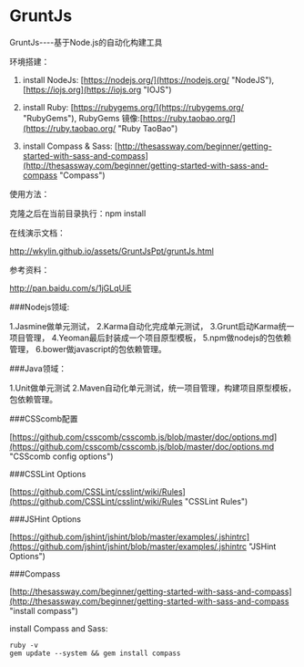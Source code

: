 GruntJs
=======

GruntJs----基于Node.js的自动化构建工具


环境搭建：

1. install NodeJs: [https://nodejs.org/](https://nodejs.org/ "NodeJS"), [https://iojs.org](https://iojs.org "IOJS")

2. install Ruby: [https://rubygems.org/](https://rubygems.org/ "RubyGems"), RubyGems 镜像:[https://ruby.taobao.org/](https://ruby.taobao.org/ "Ruby TaoBao")

3. install Compass & Sass: [http://thesassway.com/beginner/getting-started-with-sass-and-compass](http://thesassway.com/beginner/getting-started-with-sass-and-compass "Compass")


使用方法：

克隆之后在当前目录执行：npm install


在线演示文档：

<http://wkylin.github.io/assets/GruntJsPpt/gruntJs.html>

参考资料：

<http://pan.baidu.com/s/1jGLqUiE>


###Nodejs领域: 

1.Jasmine做单元测试，
2.Karma自动化完成单元测试，
3.Grunt启动Karma统一项目管理，
4.Yeoman最后封装成一个项目原型模板，
5.npm做nodejs的包依赖管理，
6.bower做javascript的包依赖管理。
    
###Java领域：

1.Unit做单元测试
2.Maven自动化单元测试，统一项目管理，构建项目原型模板，包依赖管理。


###CSScomb配置

[https://github.com/csscomb/csscomb.js/blob/master/doc/options.md](https://github.com/csscomb/csscomb.js/blob/master/doc/options.md "CSScomb config options")


###CSSLint Options

[https://github.com/CSSLint/csslint/wiki/Rules](https://github.com/CSSLint/csslint/wiki/Rules "CSSLint Rules")

###JSHint Options 

[https://github.com/jshint/jshint/blob/master/examples/.jshintrc](https://github.com/jshint/jshint/blob/master/examples/.jshintrc "JSHint Options")


###Compass 

[http://thesassway.com/beginner/getting-started-with-sass-and-compass](http://thesassway.com/beginner/getting-started-with-sass-and-compass "install compass")

install Compass and Sass:

    ruby -v 
    gem update --system && gem install compass
    
